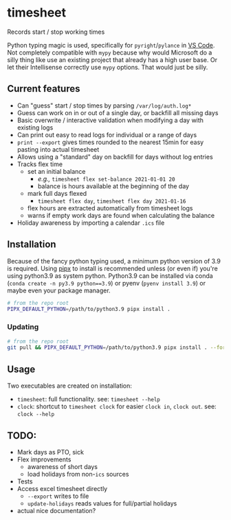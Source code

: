 # timesheet

Records start / stop working times

Python typing magic is used, specifically for `pyright`/`pylance` in [VS Code](https://github.com/VSCodium/vscodium). Not completely compatible with `mypy` because why would Microsoft do a silly thing like use an existing project that already has a high user base. Or let their Intellisense correctly use `mypy` options. That would just be silly.

## Current features

- Can "guess" start / stop times by parsing `/var/log/auth.log*`
- Guess can work on in or out of a single day, or backfill all missing days
- Basic overwrite / interactive validation when modifying a day with existing logs
- Can print out easy to read logs for individual or a range of days
- `print --export` gives times rounded to the nearest 15min for easy pasting into actual timesheet
- Allows using a "standard" day on backfill for days without log entries
- Tracks flex time
  - set an initial balance
    - _e.g.,_ `timesheet flex set-balance 2021-01-01 20`
    - balance is hours available at the beginning of the day
  - mark full days flexed
    - `timesheet flex day`, `timesheet flex day 2021-01-16`
  - flex hours are extracted automatically from timesheet logs
  - warns if empty work days are found when calculating the balance
- Holiday awareness by importing a calendar `.ics` file

## Installation

Because of the fancy python typing used, a minimum python version of 3.9 is required. Using
[pipx](https://pipxproject.github.io/pipx/) to install is recommended unless (or even if) you're
using python3.9 as system python. Python3.9 can be installed via conda
(`conda create -n py3.9 python==3.9`) or pyenv (`pyenv install 3.9`) or maybe even your package
manager.

```bash
# from the repo root
PIPX_DEFAULT_PYTHON=/path/to/python3.9 pipx install .
```

### Updating

```bash
# from the repo root
git pull && PIPX_DEFAULT_PYTHON=/path/to/python3.9 pipx install . --force
```

## Usage

Two executables are created on installation:

- `timesheet`: full functionality. see: `timesheet --help`
- `clock`: shortcut to `timesheet clock` for easier `clock in`, `clock out`. see: `clock --help`

## TODO:

- Mark days as PTO, sick
- Flex improvements
  - awareness of short days
  - load holidays from non-`ics` sources
- Tests
- Access excel timesheet directly
  - `--export` writes to file
  - `update-holidays` reads values for full/partial holidays
- actual nice documentation?
